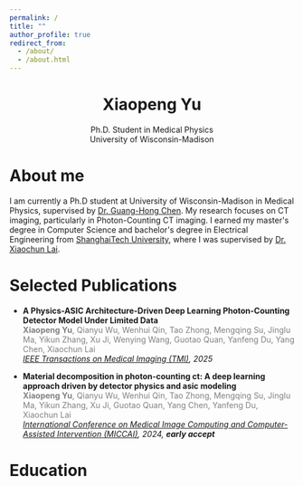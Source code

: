 ```yaml
---
permalink: /
title: ""
author_profile: true
redirect_from: 
  - /about/
  - /about.html
---
```

<h1 style="text-align: center;">Xiaopeng Yu</h1>
<p style="text-align: center;">Ph.D. Student in Medical Physics<br>University of Wisconsin-Madison</p>

About me
======
I am currently a Ph.D student at University of Wisconsin-Madison in Medical Physics, supervised by [Dr. Guang-Hong Chen](https://medphysics.wisc.edu/blog/staff/chen-guanghong/). My research focuses on CT imaging, particularly in Photon-Counting CT imaging. I earned my master's degree in Computer Science and bachelor's degree in Electrical Engineering from [ShanghaiTech University](https://www.shanghaitech.edu.cn/eng/), where I was supervised by [Dr. Xiaochun Lai](https://bme.shanghaitech.edu.cn/bme_en/2021/0205/c8252a85055/page.htm).


Selected Publications
======
- **A Physics-ASIC Architecture-Driven Deep Learning Photon-Counting Detector Model Under Limited Data**  
<span style="color:gray;"> **Xiaopeng Yu**, Qianyu Wu, Wenhui Qin, Tao Zhong, Mengqing Su, Jinglu Ma, Yikun Zhang, Xu Ji, Wenying Wang, Guotao Quan, Yanfeng Du, Yang Chen, Xiaochun Lai</span>   
*[IEEE Transactions on Medical Imaging (TMI)](https://ieeexplore.ieee.org/abstract/document/11151297), 2025*

- **Material decomposition in photon-counting ct: A deep learning approach driven by detector physics and asic modeling**  
<span style="color:gray;"> **Xiaopeng Yu**, Qianyu Wu, Wenhui Qin, Tao Zhong, Mengqing Su, Jinglu Ma, Yikun Zhang, Xu Ji, Guotao Quan, Yang Chen, Yanfeng Du, Xiaochun Lai</span>   
*[International Conference on Medical Image Computing and Computer-Assisted Intervention (MICCAI)](https://link.springer.com/chapter/10.1007/978-3-031-72104-5_44), 2024, **early accept***

Education
======

